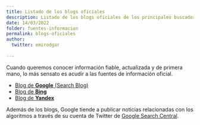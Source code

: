 ```yaml
---
title: Listado de los blogs oficiales
description: Listado de los blogs oficiales de los principales buscadores
date: 14/03/2022
folder: fuentes-informacion
permalink: blogs-oficiales
author:
  twitter: emirodgar
  
---
```


Cuando queremos conocer información fiable, actualizada y de primera mano, lo más sensato es acudir a las fuentes de información oficial.

- [Blog de **Google** (Search Blog)](https://developers.google.com/search/blog)
- [Blog de **Bing**](https://blogs.bing.com/)
- [Blog de **Yandex**](https://webmaster.yandex.ru/blog/)

Además de los blogs, Google tiende a publicar noticias relacionadas con los algoritmos a través de su cuenta de Twitter de [Google Search Central](https://twitter.com/googlesearchc).  
<!--stackedit_data:
eyJoaXN0b3J5IjpbLTE5NzY5MjU4NjZdfQ==
-->